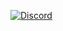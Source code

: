 [![Discord](https://img.shields.io/badge/Discord-7289DA?style=for-the-badge&logo=discord&logoColor=white)](https://discord.com/users/451508253810098187)
